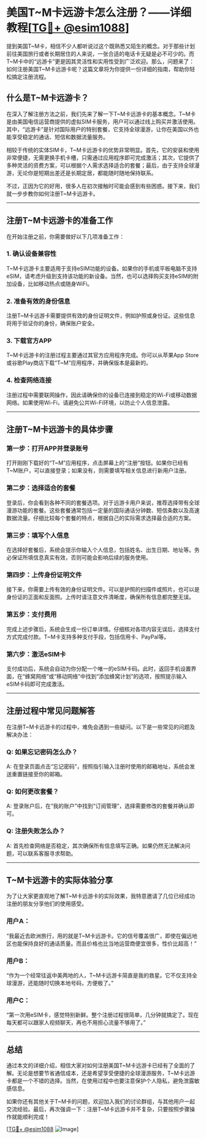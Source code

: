 # 美国T~M卡远游卡怎么注册？——详细教程[[TG💪+ @esim1088](https://t.me/s/esim1088)]

提到美国T~M卡，相信不少人都听说过这个既熟悉又陌生的概念。对于那些计划前往美国旅行或者长期居住的人来说，一张合适的电话卡无疑是必不可少的。而T~M卡中的“远游卡”更是因其灵活性和实用性受到广泛欢迎。那么，问题来了：如何注册美国T~M卡远游卡呢？这篇文章将为你提供一份详细的指南，帮助你轻松搞定注册流程。

## 什么是T~M卡远游卡？

在深入了解注册方法之前，我们先来了解一下T~M卡远游卡的基本概念。T~M卡是由美国电信运营商提供的虚拟SIM卡服务，用户可以通过线上购买并激活使用。其中，“远游卡”是针对国际用户的特别套餐，它支持全球漫游，让你在美国以外也能享受稳定的通话、短信和数据流量服务。

相较于传统的实体SIM卡，T~M卡远游卡的优势非常明显。首先，它的安装和使用非常便捷，无需更换手机卡槽，只需通过应用程序即可完成激活；其次，它提供了多种灵活的资费方案，可以根据个人需求选择适合的套餐；最后，由于支持全球漫游，无论你是短期出差还是长期定居，都能随时随地保持联系。

不过，正因为它的好用，很多人在初次接触时可能会感到有些困惑。接下来，我们就一步步教你如何注册T~M卡远游卡。

---

## 注册T~M卡远游卡的准备工作

在开始注册之前，你需要做好以下几项准备工作：

### 1. **确认设备兼容性**
T~M卡远游卡主要适用于支持eSIM功能的设备。如果你的手机或平板电脑不支持eSIM，请考虑升级到支持该功能的新设备。当然，也可以选择购买支持eSIM的附加设备，比如移动热点或随身WiFi。

### 2. **准备有效的身份信息**
注册T~M卡远游卡需要提供有效的身份证明文件，例如护照或身份证。这些信息将用于验证你的身份，确保账户安全。

### 3. **下载官方APP**
T~M卡远游卡的注册过程主要通过其官方应用程序完成。你可以从苹果App Store或谷歌Play商店下载“T~M”应用程序，并确保版本是最新的。

### 4. **检查网络连接**
注册过程中需要联网操作，因此请确保你的设备已连接到稳定的Wi-Fi或移动数据网络。如果使用Wi-Fi，请避免公共Wi-Fi环境，以防止个人信息泄露。

---

## 注册T~M卡远游卡的具体步骤

### 第一步：打开APP并登录账号
打开刚刚下载好的“T~M”应用程序，点击屏幕上的“注册”按钮。如果你已经有T~M账户，可以直接登录；如果没有，则需要填写相关信息进行新用户注册。

### 第二步：选择适合的套餐
登录后，你会看到各种不同的套餐选项。对于远游卡用户来说，推荐选择带有全球漫游功能的套餐。这些套餐通常包括一定量的国际通话分钟数、短信条数以及高速数据流量。仔细比较每个套餐的特点，根据自己的实际需求选择最合适的方案。

### 第三步：填写个人信息
在选择好套餐后，系统会提示你输入个人信息，包括姓名、出生日期、地址等。务必保证所填信息真实有效，否则可能会影响后续的服务使用。

### 第四步：上传身份证明文件
接下来，你需要上传有效的身份证明文件。可以是护照的扫描件或照片，也可以是身份证的正面和反面照。上传时请注意文件清晰度，确保所有信息都完整无误。

### 第五步：支付费用
完成上述步骤后，系统会生成一份订单详情。仔细核对各项内容无误后，选择支付方式完成付款。T~M卡支持多种支付手段，包括信用卡、PayPal等。

### 第六步：激活eSIM卡
支付成功后，系统会自动为你分配一个唯一的eSIM卡码。此时，返回手机设置界面，在“蜂窝网络”或“移动网络”中找到“添加蜂窝计划”的选项，按照提示输入eSIM卡码即可完成激活。

---

## 注册过程中常见问题解答

在注册T~M卡远游卡的过程中，难免会遇到一些疑问。以下是一些常见的问题及解决办法：

### Q: 如果忘记密码怎么办？
A: 在登录页面点击“忘记密码”，按照指引输入注册时使用的邮箱地址，系统会发送重置链接至你的邮箱。

### Q: 如何更改套餐？
A: 登录账户后，在“我的账户”中找到“订阅管理”，选择需要修改的套餐并确认即可。

### Q: 注册失败怎么办？
A: 首先检查网络是否稳定，其次确保所有信息填写正确。如果仍然无法解决问题，可以联系客服寻求帮助。

---

## T~M卡远游卡的实际体验分享

为了让大家更直观地了解T~M卡远游卡的实际效果，我特意邀请了几位已经成功注册的朋友分享他们的使用感受。

### 用户A：
“我最近去欧洲旅行，用的就是T~M卡远游卡。它的信号覆盖很广，即使在偏远地区也能保持良好的通话质量。而且价格也比当地运营商便宜很多，性价比超高！”

### 用户B：
“作为一个经常往返中美两地的人，T~M卡远游卡简直是我的救星。它不仅支持全球漫游，还能随时切换本地号码，方便极了。”

### 用户C：
“第一次用eSIM卡，感觉特别新鲜。整个注册过程很简单，几分钟就搞定了。现在每天都可以跟家人视频聊天，再也不用担心流量不够用了。”

---

## 总结

通过本文的详细介绍，相信大家对如何注册美国T~M卡远游卡已经有了全面的了解。无论是想要节省通信成本，还是希望享受便捷的全球漫游服务，T~M卡远游卡都是一个不错的选择。当然，在使用过程中也要注意保护个人隐私，避免泄露敏感信息。

如果你还有其他关于T~M卡的问题，欢迎加入我们的讨论群组，与其他用户一起交流经验。最后，再次强调一下：注册T~M卡远游卡并不复杂，只要按照步骤操作就能顺利完成！

[[TG💪+ @esim1088](https://t.me/s/esim1088) ![Image](https://i.postimg.cc/4NQfJmqS/Snipaste-2025-05-13-00-14-12.png)]